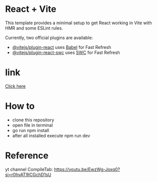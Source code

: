 # React + Vite

This template provides a minimal setup to get React working in Vite with HMR and some ESLint rules.

Currently, two official plugins are available:

- [@vitejs/plugin-react](https://github.com/vitejs/vite-plugin-react/blob/main/packages/plugin-react/README.md) uses [Babel](https://babeljs.io/) for Fast Refresh
- [@vitejs/plugin-react-swc](https://github.com/vitejs/vite-plugin-react-swc) uses [SWC](https://swc.rs/) for Fast Refresh

# link
[Click here](virtual-ir-landing-page.vercel.app) 

# How to
- clone this repository
- open file in terminal
- go run npm install
- after all installed execute npm run dev

# Reference
yt channel CompileTab: https://youtu.be/EwzWg-Joxq0?si=r0hvAT9lCGchD1sU 
